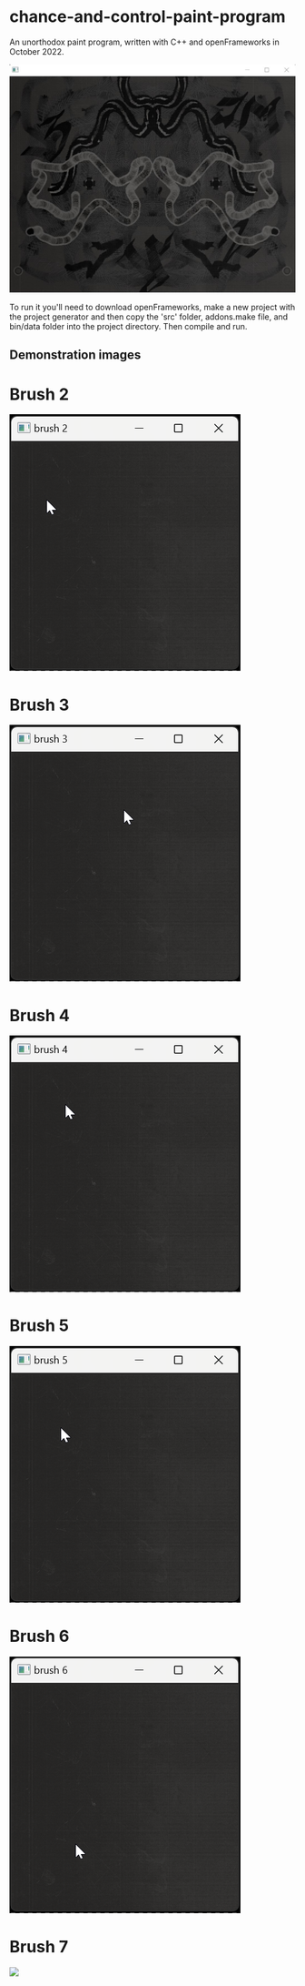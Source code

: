 # chance-and-control-paint-program
An unorthodox paint program, written with C++ and openFrameworks in October 2022.

![](https://github.com/jawknee-h/chance-and-control-paint-program/blob/main/demo_images/in_action_window.jpg)

To run it you'll need to download openFrameworks, make a new project with the project generator and then copy the 'src' folder, addons.make file, and bin/data folder into the project directory. Then compile and run.

## Demonstration images

# Brush 2
![](https://github.com/jawknee-h/chance-and-control-paint-program/blob/main/demo_images/brush_2_window.webp)
# Brush 3
![](https://github.com/jawknee-h/chance-and-control-paint-program/blob/main/demo_images/brush_3_window.webp)
# Brush 4
![](https://github.com/jawknee-h/chance-and-control-paint-program/blob/main/demo_images/brush_4_window.webp)
# Brush 5
![](https://github.com/jawknee-h/chance-and-control-paint-program/blob/main/demo_images/brush_5_window.webp)
# Brush 6
![](https://github.com/jawknee-h/chance-and-control-paint-program/blob/main/demo_images/brush_6_window.webp)
# Brush 7
![](https://github.com/jawknee-h/chance-and-control-paint-program/blob/main/demo_images/brush_7_window.webp)
